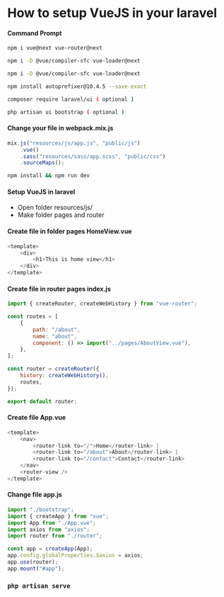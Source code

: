 # How to setup VueJS in your laravel

#### Command Prompt

```bash
npm i vue@next vue-router@next
```
```bash
npm i -D @vue/compiler-sfc vue-loader@next
```
```bash
npm i -D @vue/compiler-sfc vue-loader@next
```
```bash
npm install autoprefixer@10.4.5 --save-exact
```
```bash
composer require laravel/ui ( optional )
```
```bash
php artisan ui bootstrap ( optional )
```
#### Change your file in webpack.mix.js
```javascript
mix.js("resources/js/app.js", "public/js")
    .vue()
    .sass("resources/sass/app.scss", "public/css")
    .sourceMaps();
```
```bash
npm install && npm run dev
```
#### Setup VueJS in laravel

- Open folder resources/js/
- Make folder pages and router

#### Create file in folder pages HomeView.vue
```javascript
<template>
    <div>
        <h1>This is home view</h1>
    </div>
</template>
```
#### Create file in router pages index.js
```javascript
import { createRouter, createWebHistory } from "vue-router";

const routes = [
    {
        path: "/about",
        name: "about",
        component: () => import("../pages/AboutView.vue"),
    },
];

const router = createRouter({
    history: createWebHistory(),
    routes,
});

export default router;
```
#### Create file App.vue

```javascript
<template>
    <nav>
        <router-link to="/">Home</router-link> |
        <router-link to="/about">About</router-link> |
        <router-link to="/contact">Contact</router-link>
    </nav>
    <router-view />
</template>
```

#### Change file app.js
```javascript
import "./bootstrap";
import { createApp } from "vue";
import App from "./App.vue";
import axios from "axios";
import router from "./router";

const app = createApp(App);
app.config.globalProperties.$axios = axios;
app.use(router);
app.mount("#app");
```
### `php artisan serve`



